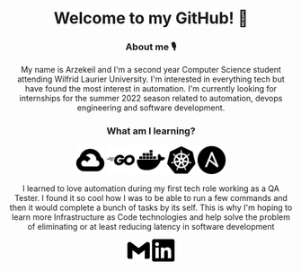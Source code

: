 <!-- introductions -->
<h1 align="center">
  Welcome to my GitHub! 👋
</h2>

<!-- about me -->
<h3 align="center">
  About me 🎙
</h3>
<p align="center">
  My name is Arzekeil and I'm a second year Computer Science student attending Wilfrid Laurier University. I'm interested in everything tech but have found the most   interest in automation. I'm currently looking for internships for the summer 2022 season related to automation, devops engineering and software development.
</p>
<h3 align="center">
  What am I learning?
</h3>
<p align="center">
  <img src="/googlecloud.svg" width="50" height="50">
  <img src="/go.svg" width="50" height="50">
  <img src="/docker.svg" width="50" height="50">
  <img src="/kubernetes.svg" width="50" height="50">
  <img src="/ansible.svg" width="50" height="50">
</p>
<p align="center">
  I learned to love automation during my first tech role working as a QA Tester. I found it so cool how I was to be able to run a few commands and then it would complete a bunch of tasks by its self. This is why I'm hoping to learn more Infrastructure as Code technologies and help solve the problem of eliminating or at least reducing latency in software development
</p>
<p align="center">
  <a href="https://mail.google.com/mail/u/0/?fs=1&tf=cm&to=arzekeil.abel@gmail.com" target="_blank"><img src="/gmail.svg" width="40" height="40"></a>
  <a href="https://www.linkedin.com/in/arzekeil/" target="_blank"><img src="/linkedin.svg" width="40" height="40"></a>
</p>

